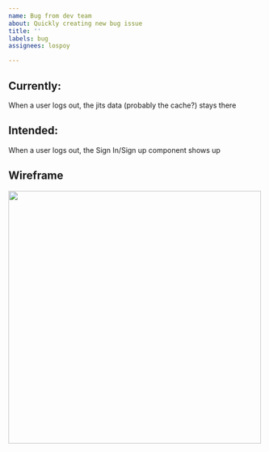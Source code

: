 ```yaml
---
name: Bug from dev team
about: Quickly creating new bug issue
title: ''
labels: bug
assignees: lospoy

---
```

## Currently:
When a user logs out, the jits data (probably the cache?) stays there

## Intended:
When a user logs out, the Sign In/Sign up component shows up

## Wireframe
<img src="" height="500">
